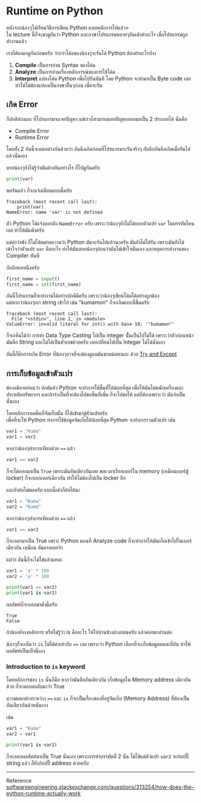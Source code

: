 # Runtime on Python
หลังจากน้องๆได้เรียนวิธีการเขียน Python แบบหลักการไปแล้ว><br>
ใน lecture นี้ก็จะมาดูกันว่า Python และภาษาโปรแกรมหลายๆอันเค้่าทำอะไร เมื่อโปรแกรมถูกทำงานแล้ว

เราก็ต้องมาดูกันก่อนครับ ว่ากว่าโค้ดของน้องๆจะรันได้ Python ต้องทำอะไรบ้าง
1. **Compile** เป็นการอ่าน Syntax ของโค้ด
2. **Analyze** เป็นการอ่านเรื่องหลักการณ์ของการใช้โค้ด 
3. **Interpret** แปลงโค้ด Python เพื่อไปรันทันที โดย Python จะทำมาเป็น Byte code เลย ทำให้ไม่ต้องแปลงเป็นภาษาอืื่นๆก่อน เพื่อจะรัน

## เกิด Error
ก็ปกติอ่ะเนอะ ที่โปรแกรมจะเจอปัญหา แต่เราก็สามารถแยกปัญหาออกมาเป็น 2 ประเภทได้ นั่นคือ
- Compile Error
- Runtime Error

โดยทั้ง 2 อันนี้จะแตกต่างกันด้วยว่า อันนึงเกิดก่อนที่โปรแกรมจะรันจริงๆ กับอีกอันคือเกิดเมื่อรันไปแล้วนั่นเอง

หากน้องๆยังไม่รู้ว่ามันต่างกันอย่างไร ก็ไปดูกันครับ
```python
print(var)
```

พอรันแล้ว ก็จะแจ้งเตือนแบบนี้ครับ 
```
Traceback (most recent call last):
    print(var)
NameError: name 'var' is not defined
```
ตัว Python ได้แจ้งบอกถึง `NameError` ครับ เพราะว่าน้องๆยังไม่ได้บอกตัวแปร `var` ในบรรทัดไหนเลย ทำให้มันพังครับ

แต่คำว่าพัง ก็ไม่ได้หมายความว่า Python มันจะรันไปแล้วนะครับ มันยังไม่ได้รัน เพราะมันยังไม่เข้าใจว่าตัวแปร `var` คืออะไร ทำให้มันบอกน้องๆก่อนว่ามันไม่เข้าใจนั่นเอง และหยุดการทำงานของ Compiler ทันที

กับอีกแบบนึงครับ
```python
first_name = input()
first_name = int(first_name)
```

อันนี้โปรแกรมก็จะทำงานได้อย่างปกติดีครับ เพราะว่าน้องๆเขียนโค้ดได้อย่างถูกต้อง<br>
แต่หากว่าน้องๆเอา string เข้าไป เช่น "kumamon" ก็จะเกิดแบบนี้ขึ้นครับ
```
Traceback (most recent call last):
  File "<stdin>", line 1, in <module>
ValueError: invalid literal for int() with base 10: '"kumamon"'
```

ก็จะเห็นได้ว่า การทำ Data Type Casting ไปเป็น integer นัั้นเป็นไปไม่ได้ เพราะว่าตัวก่อนหน้ามันคือ String และไม่ได้เป็นตัวเลขด้วยครับ เลยเปลี่ยนไปเป็น Integer ไม่ได้นั่นเอง

อันนี้ก็คือการเกิด Error ที่น้องๆอาจที่จะต้องดูแลมันซะหน่อยเนอะ ด้วย [Try and Except](Python/TryandExcept/)

## การเก็บข้อมูลเข้าตัวแปร
ต้องอธิบายก่อนว่า ปกติแล้ว Python จะทำการใช้พื้นที่ให้น้อยที่สุด เพื่อให้มันไม่หนักเครื่องและประหยัดทรัพยากร และถ้าจำเป็นที่จะต้องไปขอพื้นที่เพื่ม ก็จะไปขอให้ แต่ก็ต้องเพราะว่า มันจำเป็นนั่นเอง 

โดยหลักการลดพิ้นที่จัดเก็บนั้น ก็ได้เข้ามาสู่ตัวแปรครับ<br>
เพื่อที่จะให้ Python ทำการใช้ข้อมูลจัดเก็บให้น้อยที่สุด Python จะทำการรวมตัวแปร เช่น
```python
var1 = "Kuma"
var1 = var2
```
หากว่าน้องๆทำการเทียบด้วย `==` แล้ว
```python
var1 == var2
```
ก็จะได้ออกมาเป็น `True` เพราะมันอันเดียวกันเลย พอเวลาเรียกเบอร์ใน memory (เหมือนเบอร์ตู้ locker) ก็จะบอกเบอร์เดียวกัน ทำให้ไม่ต้องไปเปิด locker อีก

และยังย่อไม่พอครับ แบบนี้เค้าก็ย่อได้นะ
```python
var1 = "Kuma"
var2 = "Kuma"
```
หากว่าน้องๆทำการเทียบด้วย `==` แล้ว
```python
var1 == var2
```
ก็จะออกมาเป็น True เพราะ Python ตอนที่ Analyze code ก็จะทำการให้มันเก็บเข้าไปในเบอร์เดียวกัน เหมือน อันแรกเลยจ้า

แต่ว่า อันนี้ก็จะไม่ใช่แล้วแหละ
```python
var1 = 'a' * 100
var2 = 'a' * 100

print(var1 == var2)
print(var1 is var2)
```
ผลลัพท์ก็จะออกมาดังนี้ครับ
```
True
False
```
ถ้าน้องยังงงหลักการ หรือไม่รู้ว่า is คืออะไร ให้ไปอ่านข้างล่างก่อนครับ แล้วค่อยมาอ่านต่อ

น้องๆก็จะเห็นว่า `is` ไม่ได้ค่าเท่ากับ `==` เลย เพราะว่า Python เลือกที่จะเก็บข้อมูลคนละที่กัน ทำให้ผลลัพท์เป็นเท็จนี่เอง

### Introduction to `is` keyword
โดยหลักการของ `is` นั่นก็คือ หากว่ามันคืออันเดียวกัน เก็บข้อมูลใน Memory address เดียวกันด้วย ก็จะตอบลกลับมาว่า True 

ความแตกต่างระหว่าง `==` และ `is` ก็จะเป็นเรื่องของที่อยู่จัดเก็บ (Memory Address) ที่ต้องเป็นอันเดียวกันด้วยนั่นเอง

เช่น
```python
var1 = "Kuma"
var2 = var1

print(var1 is var2)
```
ก็จะออกผลลัพท์มาเป็น True นั่นเอง เพราะการทำบรรทัดที่ 2 นั่น ไม่ใช้แค่ตัวแปร `var2` จะก้อปปี้ string แล้ว ก็ยังก้อปปี้ address ด้วยครับ

--- 
Reference
[softwareengineering.stackexchange.com/questions/313254/how-does-the-python-runtime-actually-work](https://softwareengineering.stackexchange.com/questions/313254/how-does-the-python-runtime-actually-work)